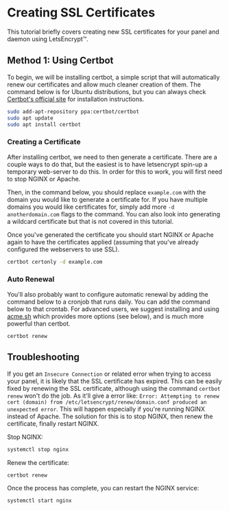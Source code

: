 # Creating SSL Certificates
This tutorial briefly covers creating new SSL certificates for your panel and daemon using LetsEncrypt&trade;. 

## Method 1: Using Certbot
To begin, we will be installing certbot, a simple script that will automatically renew our certificates and allow much
cleaner creation of them. The command below is for Ubuntu distributions, but you can always check [Certbot's official
site](https://certbot.eff.org/) for installation instructions.
                                                                                                               
``` bash
sudo add-apt-repository ppa:certbot/certbot
sudo apt update
sudo apt install certbot
```

### Creating a Certificate
After installing certbot, we need to then generate a certificate. There are a couple ways to do that, but the
easiest is to have letsencrypt spin-up a temporary web-server to do this. In order for this to work, you will
first need to stop NGINX or Apache.

Then, in the command below, you should replace `example.com` with the domain you would like to generate a certificate
for. If you have multiple domains you would like certificates for, simply add more `-d anotherdomain.com` flags to the
command. You can also look into generating a wildcard certificate but that is not covered in this tutorial.

Once you've generated the certificate you should start NGINX or Apache again to have the certificates applied (assuming
that you've already configured the webservers to use SSL).

``` bash
certbot certonly -d example.com
```

### Auto Renewal
You'll also probably want to configure automatic renewal by adding the command below to a cronjob that runs daily.
You can add the command below to that crontab. For advanced users, we suggest installing and using [acme.sh](https://acme.sh)
which provides more options (see below), and is much more powerful than certbot.

``` text
certbot renew
```

## Troubleshooting
If you get an `Insecure Connection` or related error when trying to access your panel, it is likely that the SSL certificate has expired.
This can be easily fixed by renewing the SSL certificate, although using the command `certbot renew` won't do the job. As it'll give a error like: `Error: Attempting to renew cert (domain) from /etc/letsencrypt/renew/domain.conf produced an unexpected error`.
This will happen especially if you're running NGINX instead of Apache. The solution for this is to stop NGINX, then renew the certificate, finally restart NGINX.

Stop NGINX:
```bash
systemctl stop nginx
```

Renew the certificate:
```bash
certbot renew
```

Once the process has complete, you can restart the NGINX service:
```bash
systemctl start nginx
```
